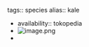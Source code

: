 tags:: species
alias:: kale

- availability:: tokopedia
- ![image.png](https://peach-geographical-bat-397.mypinata.cloud/ipfs/QmU5dMKroSaBAbyGtU4a8gKng85wr2kGuxsRY6Xdf43emu)
-